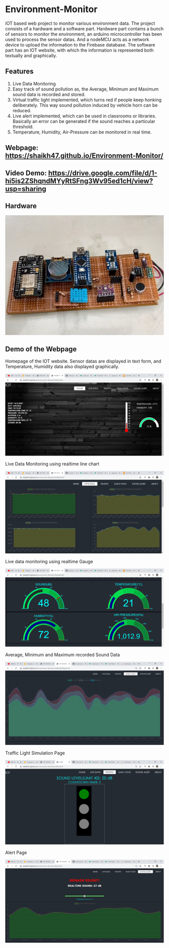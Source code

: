 # Environment-Monitor
IOT based web project to monitor various environment data. The project consists of a hardware and a software part. Hardware part contains a bunch of sensors to monitor the environment, an arduino microcontroller has been used to process the sensor datas. And a nodeMCU acts as a network device to upload the information to the Firebase database. The software part has an IOT website, with which the information is represented both textually and graphically.

## Features
1. Live  Data Monitoring 
2. Easy track of sound pollution as, the Average, Minimum and Maximum sound data is recorded and stored. 
3. Virtual traffic light implemented, which turns red if people keep honking deliberately. This way sound pollution induced by vehicle horn can be reduced.
4. Live alert implemented, which can be used in classrooms or libraries. Basically an error can be generated if the sound reaches a particular threshold.
5. Temperature, Humidity, Air-Pressure can be monitored in real time.


## Webpage: https://shaikh47.github.io/Environment-Monitor/
## Video Demo: https://drive.google.com/file/d/1-hi5is2ZShqndMYyRtSFng3Wv95ed1cH/view?usp=sharing

## Hardware

![alt text](https://github.com/shaikh47/Environment-Monitor/blob/master/screenshot/hardware.jpg)


## Demo of the Webpage

Homepage of the IOT website. Sensor datas are displayed in text form, and Temperature, Humidity data also displayed graphically.

![alt text](https://github.com/shaikh47/Environment-Monitor/blob/master/screenshot/home%20page.PNG)


Live Data Monitoring using realtime line chart

![alt text](https://github.com/shaikh47/Environment-Monitor/blob/master/screenshot/live%20stat.PNG)

Live data monitoring using realtime Gauge

![alt text](https://github.com/shaikh47/Environment-Monitor/blob/master/screenshot/live%20stat%20gauge.PNG)

Average, Minimum and Maximum recorded Sound Data

![alt text](https://github.com/shaikh47/Environment-Monitor/blob/master/screenshot/dailystats.PNG)

Traffic Light Simulation Page

![alt text](https://github.com/shaikh47/Environment-Monitor/blob/master/screenshot/traffic.PNG)

Alert Page

![alt text](https://github.com/shaikh47/Environment-Monitor/blob/master/screenshot/alert.PNG)
